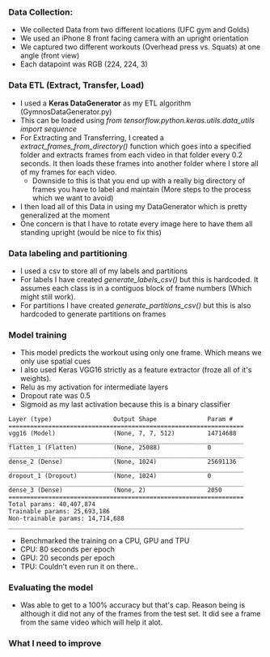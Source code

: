 ### Data Collection:
* We collected Data from two different locations (UFC gym and Golds)
* We used an iPhone 8 front facing camera with an upright orientation
* We captured two different workouts (Overhead press vs. Squats) at one angle (front view)
* Each datapoint was RGB (224, 224, 3)

### Data ETL (Extract, Transfer, Load)
* I used a **Keras DataGenerator** as my ETL algorithm (GymnosDataGenerator.py) 
 * This can be loaded using *from tensorflow.python.keras.utils.data_utils import sequence*
* For Extracting and Transferring, I created a *extract_frames_from_directory()* function which goes into a specified folder and extracts frames from each video in that folder every 0.2 seconds. It then loads these frames into another folder where I store all of my frames for each video.
  * Downside to this is that you end up with a really big directory of frames you have to label and maintain (More steps to the process which we want to avoid)
* I then load all of this Data in using my DataGenerator which is pretty generalized at the moment
 * One concern is that I have to rotate every image here to have them all standing upright (would be nice to fix this)

### Data labeling and partitioning
* I used a csv to store all of my labels and partitions
* For labels I have created *generate_labels_csv()* but this is hardcoded. It assumes each class is in a contiguos block of frame numbers (Which might still work).
* For partitions I have created *generate_partitions_csv()* but this is also hardcoded to generate partitions on frames

### Model training
* This model predicts the workout using only one frame. Which means we only use spatial cues
* I also used Keras VGG16 strictly as a feature extractor (froze all of it's weights).
* Relu as my activation for intermediate layers
* Dropout rate was 0.5
* Sigmoid as my last activation because this is a binary classifier
``` 
Layer (type)                 Output Shape              Param #   
=================================================================
vgg16 (Model)                (None, 7, 7, 512)         14714688  
_________________________________________________________________
flatten_1 (Flatten)          (None, 25088)             0         
_________________________________________________________________
dense_2 (Dense)              (None, 1024)              25691136  
_________________________________________________________________
dropout_1 (Dropout)          (None, 1024)              0         
_________________________________________________________________
dense_3 (Dense)              (None, 2)                 2050      
=================================================================
Total params: 40,407,874
Trainable params: 25,693,186
Non-trainable params: 14,714,688
_________________________________________________________________
```
* Benchmarked the training on a CPU, GPU and TPU
 * CPU: 80 seconds per epoch
 * GPU: 20 seconds per epoch
 * TPU: Couldn't even run it on there.. 

### Evaluating the model
* Was able to get to a 100% accuracy but that's cap. Reason being is although it did not any of the frames from the test set. It did see a frame from the same video which will help it alot.

### What I need to improve
